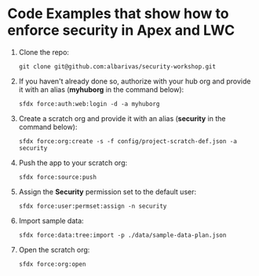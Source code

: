 # Code Examples that show how to enforce security in Apex and LWC

1. Clone the repo:

   ```
   git clone git@github.com:albarivas/security-workshop.git
   ```

1. If you haven't already done so, authorize with your hub org and provide it with an alias (**myhuborg** in the command below):

   ```
   sfdx force:auth:web:login -d -a myhuborg
   ```

1. Create a scratch org and provide it with an alias (**security** in the command below):

   ```
   sfdx force:org:create -s -f config/project-scratch-def.json -a security
   ```

1. Push the app to your scratch org:

   ```
   sfdx force:source:push
   ```

1. Assign the **Security** permission set to the default user:

   ```
   sfdx force:user:permset:assign -n security
   ```

1. Import sample data:

   ```
   sfdx force:data:tree:import -p ./data/sample-data-plan.json
   ```

1. Open the scratch org:

   ```
   sfdx force:org:open
   ```
